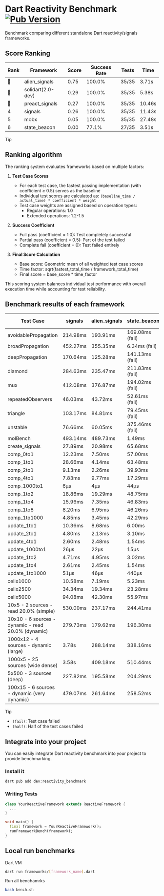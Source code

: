 # Dart Reactivity Benchmark [![Pub Version](https://img.shields.io/pub/v/reactivity_benchmark)](https://pub.dev/packages/reactivity_benchmark)

Benchmark comparing different standalone Dart reactivity/signals frameworks.

## Score Ranking

<!-- ranking start -->
| Rank | Framework | Score | Success Rate | Tests | Time |
|------|-----------|-------|--------------|-------|------|
| 🥇 | alien_signals | 0.75 | 100.0% | 35/35 | 3.71s |
| 🥈 | solidart(2.0-dev) | 0.29 | 100.0% | 35/35 | 5.38s |
| 🥉 | preact_signals | 0.27 | 100.0% | 35/35 | 10.46s |
| 4 | signals | 0.26 | 100.0% | 35/35 | 11.43s |
| 5 | mobx | 0.05 | 100.0% | 35/35 | 27.48s |
| 6 | state_beacon | 0.00 | 77.1% | 27/35 | 3.51s |

<!-- ranking end -->

> [!TIP]
> ## Ranking algorithm
>
> The ranking system evaluates frameworks based on multiple factors:
>
> 1. **Test Case Scores**
>    - For each test case, the fastest passing implementation (with coefficient ≥ 0.5) serves as the baseline
>    - Individual test scores are calculated as: `(baseline_time / actual_time) * coefficient * weight`
>    - Test case weights are assigned based on operation types:
>      - Regular operations: 1.0
>      - Extended operations: 1.2-1.5
>
> 2. **Success Coefficient**
>    - Full pass (coefficient = 1.0): Test completely successful
>    - Partial pass (coefficient = 0.5): Part of the test failed
>    - Complete fail (coefficient = 0): Test failed entirely
>
> 3. **Final Score Calculation**
>    - Base score: Geometric mean of all weighted test case scores
>    - Time factor: sqrt(fastest_total_time / framework_total_time)
>    - Final score = base_score * time_factor
>
> This scoring system balances individual test performance with overall execution time while accounting for test reliability.

## Benchmark results of each framework

<!-- test-case start -->
| Test Case | signals | alien_signals | state_beacon | solidart(2.0-dev) | preact_signals | mobx |
|---|---|---|---|---|---|---|
| avoidablePropagation | 214.98ms | 193.91ms | 169.08ms (fail) | 264.16ms | 202.95ms | 2.32s |
| broadPropagation | 452.27ms | 355.35ms | 6.34ms (fail) | 500.70ms | 454.58ms | 4.42s |
| deepPropagation | 170.64ms | 125.28ms | 141.13ms (fail) | 162.49ms | 180.39ms | 1.55s |
| diamond | 284.63ms | 235.47ms | 211.83ms (fail) | 351.44ms | 283.64ms | 2.43s |
| mux | 412.08ms | 376.87ms | 194.02ms (fail) | 437.23ms | 401.46ms | 1.81s |
| repeatedObservers | 46.03ms | 43.72ms | 52.61ms (fail) | 80.77ms | 41.36ms | 226.96ms |
| triangle | 103.17ms | 84.81ms | 79.45ms (fail) | 113.06ms | 100.08ms | 774.19ms |
| unstable | 76.66ms | 60.05ms | 375.46ms (fail) | 95.14ms | 74.70ms | 338.40ms |
| molBench | 493.14ms | 489.73ms | 1.49ms | 496.74ms | 490.32ms | 590.78ms |
| create_signals | 27.89ms | 20.98ms | 65.68ms | 104.43ms | 13.21ms | 70.11ms |
| comp_0to1 | 12.23ms | 7.50ms | 57.00ms | 36.74ms | 19.12ms | 20.03ms |
| comp_1to1 | 28.66ms | 4.14ms | 63.48ms | 56.05ms | 8.52ms | 43.36ms |
| comp_2to1 | 9.13ms | 2.26ms | 39.93ms | 37.83ms | 13.72ms | 34.57ms |
| comp_4to1 | 7.83ms | 9.77ms | 17.29ms | 12.84ms | 26.52ms | 26.67ms |
| comp_1000to1 | 6μs | 4μs | 44μs | 15μs | 7μs | 20μs |
| comp_1to2 | 18.86ms | 19.29ms | 48.75ms | 23.50ms | 20.29ms | 39.46ms |
| comp_1to4 | 15.96ms | 7.35ms | 46.83ms | 25.59ms | 33.40ms | 23.97ms |
| comp_1to8 | 8.20ms | 6.95ms | 46.26ms | 24.84ms | 7.58ms | 25.47ms |
| comp_1to1000 | 4.85ms | 3.45ms | 42.29ms | 16.27ms | 6.21ms | 15.93ms |
| update_1to1 | 10.36ms | 8.68ms | 6.00ms | 16.20ms | 8.23ms | 27.90ms |
| update_2to1 | 4.80ms | 2.13ms | 3.10ms | 8.01ms | 4.45ms | 14.19ms |
| update_4to1 | 2.60ms | 2.48ms | 1.54ms | 4.12ms | 2.09ms | 7.16ms |
| update_1000to1 | 26μs | 22μs | 15μs | 39μs | 20μs | 69μs |
| update_1to2 | 4.71ms | 4.95ms | 3.02ms | 8.45ms | 4.07ms | 14.17ms |
| update_1to4 | 2.61ms | 2.45ms | 1.54ms | 4.06ms | 2.09ms | 7.11ms |
| update_1to1000 | 51μs | 46μs | 440μs | 153μs | 146μs | 191μs |
| cellx1000 | 10.58ms | 7.19ms | 5.23ms | 12.66ms | 10.31ms | 70.11ms |
| cellx2500 | 34.34ms | 19.34ms | 23.28ms | 40.38ms | 29.81ms | 253.88ms |
| cellx5000 | 94.08ms | 42.30ms | 55.97ms | 106.50ms | 85.48ms | 604.93ms |
| 10x5 - 2 sources - read 20.0% (simple) | 530.00ms | 237.17ms | 244.41ms | 356.36ms | 449.85ms | 2.03s |
| 10x10 - 6 sources - dynamic - read 20.0% (dynamic) | 279.73ms | 179.62ms | 196.30ms | 258.82ms | 274.37ms | 1.56s |
| 1000x12 - 4 sources - dynamic (large) | 3.78s | 288.14ms | 338.16ms | 477.21ms | 3.74s | 1.83s |
| 1000x5 - 25 sources (wide dense) | 3.58s | 409.18ms | 510.44ms | 607.72ms | 2.77s | 3.46s |
| 5x500 - 3 sources (deep) | 227.82ms | 195.58ms | 204.29ms | 252.93ms | 237.09ms | 1.14s |
| 100x15 - 6 sources - dynamic (very dynamic) | 479.07ms | 261.64ms | 258.52ms | 383.61ms | 468.29ms | 1.70s |

<!-- test-case end -->

> [!TIP]
> - `(fail)`: Test case failed
> - `(half)`: Half of the test cases failed

## Integrate into your project

You can easily integrate Dart reactivity benchmark into your project to provide benchmarking.

### Install it

```bash
dart pub add dev:reactivity_benchmark
```

### Writing Tests

```dart
class YourReactiveFramework extends ReactiveFramework {
  ...
}

void main() {
  final framework = YourReactiveFramework();
  runFrameworkBench(framework);
}
```

## Local run benchmarks

Dart VM
```bash
dart run frameworks/[framework_name].dart
```

Run all benchamrks
```bash
bash bench.sh
```
